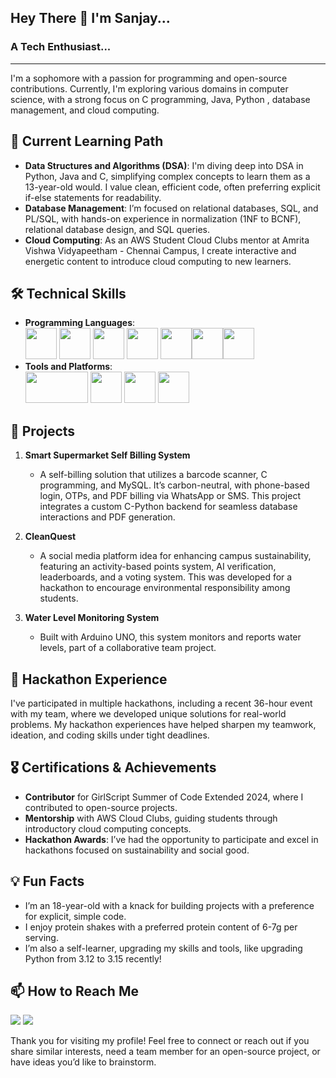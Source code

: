 ## Hey There 👋 I'm Sanjay...
### A Tech Enthusiast...
---
I'm a sophomore with a passion for programming and open-source contributions. Currently, I'm exploring various domains in computer science, with a strong focus on C programming, Java, Python , database management, and cloud computing. 

## 🌱 Current Learning Path
- **Data Structures and Algorithms (DSA)**: I'm diving deep into DSA in Python, Java and C, simplifying complex concepts to learn them as a 13-year-old would. I value clean, efficient code, often preferring explicit if-else statements for readability.
- **Database Management**: I’m focused on relational databases, SQL, and PL/SQL, with hands-on experience in normalization (1NF to BCNF), relational database design, and SQL queries.
- **Cloud Computing**: As an AWS Student Cloud Clubs mentor at Amrita Vishwa Vidyapeetham - Chennai Campus, I create interactive and energetic content to introduce cloud computing to new learners.

## 🛠 Technical Skills
- **Programming Languages**:<br/> <img height="50" width="50" src="https://img.icons8.com/color/48/000000/python.png" /> <img height="50" width="50" src="https://img.icons8.com/color/48/000000/c-programming.png" /> <img height="50" width="50" src="https://img.icons8.com/color/48/000000/java-coffee-cup-logo.png" /> <img height="50" width="50" src="https://img.icons8.com/color/48/000000/html-5.png" /> <img height="50" width="50" src="https://img.icons8.com/color/48/000000/css3.png" /><img height="50" width="50" src="https://img.icons8.com/color/48/000000/javascript.png"/><img height="50" width="50" src="https://img.icons8.com/color/48/000000/mysql-logo.png"/>
- **Tools and Platforms**:<br/> <img height="50" width="100" src="https://upload.wikimedia.org/wikipedia/commons/thumb/9/93/Amazon_Web_Services_Logo.svg/768px-Amazon_Web_Services_Logo.svg.png" /> <img height="50" width="50" src="https://img.icons8.com/color/48/000000/visual-studio-code-2019.png"/> <img height="50" width="50" src="https://img.icons8.com/color/50/000000/git.png"/> <img height="50" width="50" src="https://upload.wikimedia.org/wikipedia/commons/9/9e/UbuntuCoF.svg"/>

## 🚀 Projects
1. **Smart Supermarket Self Billing System**
   - A self-billing solution that utilizes a barcode scanner, C programming, and MySQL. It’s carbon-neutral, with phone-based login, OTPs, and PDF billing via WhatsApp or SMS. This project integrates a custom C-Python backend for seamless database interactions and PDF generation.

2. **CleanQuest**
   - A social media platform idea for enhancing campus sustainability, featuring an activity-based points system, AI verification, leaderboards, and a voting system. This was developed for a hackathon to encourage environmental responsibility among students.

3. **Water Level Monitoring System**
   - Built with Arduino UNO, this system monitors and reports water levels, part of a collaborative team project.

## 💼 Hackathon Experience
I've participated in multiple hackathons, including a recent 36-hour event with my team, where we developed unique solutions for real-world problems. My hackathon experiences have helped sharpen my teamwork, ideation, and coding skills under tight deadlines.

## 🎖 Certifications & Achievements
- **Contributor** for GirlScript Summer of Code Extended 2024, where I contributed to open-source projects.
- **Mentorship** with AWS Cloud Clubs, guiding students through introductory cloud computing concepts.
- **Hackathon Awards**: I’ve had the opportunity to participate and excel in hackathons focused on sustainability and social good.

## 💡 Fun Facts
- I’m an 18-year-old with a knack for building projects with a preference for explicit, simple code.
- I enjoy protein shakes with a preferred protein content of 6-7g per serving.
- I’m also a self-learner, upgrading my skills and tools, like upgrading Python from 3.12 to 3.15 recently!

## 📫 How to Reach Me
[<img src="https://img.shields.io/badge/Gmail-D14836?style=for-the-badge&logo=gmail&logoColor=white"/>](mailto:sanjaysrinivasan095@gmail.com)
[<img src="https://img.shields.io/badge/LinkedIn-0077B5?style=for-the-badge&logo=linkedin&logoColor=white" />](https://www.linkedin.com/in/sanjays12)

Thank you for visiting my profile! Feel free to connect or reach out if you share similar interests, need a team member for an open-source project, or have ideas you’d like to brainstorm.


